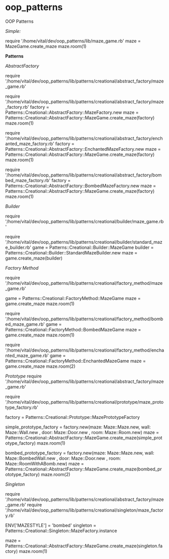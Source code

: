 # oop_patterns
OOP Patterns

_Simple:_

require '/home/vital/dev/oop_patterns/lib/maze_game.rb'
maze = MazeGame.create_maze
maze.room(1)


**Patterns**

_AbstractFactory_

require '/home/vital/dev/oop_patterns/lib/patterns/creational/abstract_factory/maze_game.rb'

require '/home/vital/dev/oop_patterns/lib/patterns/creational/abstract_factory/maze_factory.rb'
factory = Patterns::Creational::AbstractFactory::MazeFactory.new
maze = Patterns::Creational::AbstractFactory::MazeGame.create_maze(factory)
maze.room(1)

require '/home/vital/dev/oop_patterns/lib/patterns/creational/abstract_factory/enchanted_maze_factory.rb'
factory = Patterns::Creational::AbstractFactory::EnchantedMazeFactory.new
maze = Patterns::Creational::AbstractFactory::MazeGame.create_maze(factory)
maze.room(1)

require '/home/vital/dev/oop_patterns/lib/patterns/creational/abstract_factory/bombed_maze_factory.rb'
factory = Patterns::Creational::AbstractFactory::BombedMazeFactory.new
maze = Patterns::Creational::AbstractFactory::MazeGame.create_maze(factory)
maze.room(1)

_Builder_

require '/home/vital/dev/oop_patterns/lib/patterns/creational/builder/maze_game.rb'

require '/home/vital/dev/oop_patterns/lib/patterns/creational/builder/standard_maze_builder.rb'
game = Patterns::Creational::Builder::MazeGame
builder = Patterns::Creational::Builder::StandardMazeBuilder.new
maze = game.create_maze(builder)

_Factory Method_

require '/home/vital/dev/oop_patterns/lib/patterns/creational/factory_method/maze_game.rb'

game = Patterns::Creational::FactoryMethod::MazeGame
maze = game.create_maze
maze.room(1)

require '/home/vital/dev/oop_patterns/lib/patterns/creational/factory_method/bombed_maze_game.rb'
game = Patterns::Creational::FactoryMethod::BombedMazeGame
maze = game.create_maze
maze.room(1)

require '/home/vital/dev/oop_patterns/lib/patterns/creational/factory_method/enchanted_maze_game.rb'
game = Patterns::Creational::FactoryMethod::EnchantedMazeGame
maze = game.create_maze
maze.room(2)

_Prototype_
require '/home/vital/dev/oop_patterns/lib/patterns/creational/abstract_factory/maze_game.rb'

require '/home/vital/dev/oop_patterns/lib/patterns/creational/prototype/maze_prototype_factory.rb'

factory = Patterns::Creational::Prototype::MazePrototypeFactory

simple_prototype_factory = factory.new(maze: Maze::Maze.new, wall: Maze::Wall.new , door: Maze::Door.new , room: Maze::Room.new)
maze = Patterns::Creational::AbstractFactory::MazeGame.create_maze(simple_prototype_factory)
maze.room(1)

bombed_prototype_factory = factory.new(maze: Maze::Maze.new, wall: Maze::BombedWall.new , door: Maze::Door.new , room: Maze::RoomWithABomb.new)
maze = Patterns::Creational::AbstractFactory::MazeGame.create_maze(bombed_prototype_factory)
maze.room(2)

_Singleton_

require '/home/vital/dev/oop_patterns/lib/patterns/creational/abstract_factory/maze_game.rb'
require '/home/vital/dev/oop_patterns/lib/patterns/creational/singleton/maze_factory.rb'

ENV['MAZESTYLE'] = 'bombed'
singleton = Patterns::Creational::Singleton::MazeFactory.instance

maze = Patterns::Creational::AbstractFactory::MazeGame.create_maze(singleton.factory)
maze.room(1)